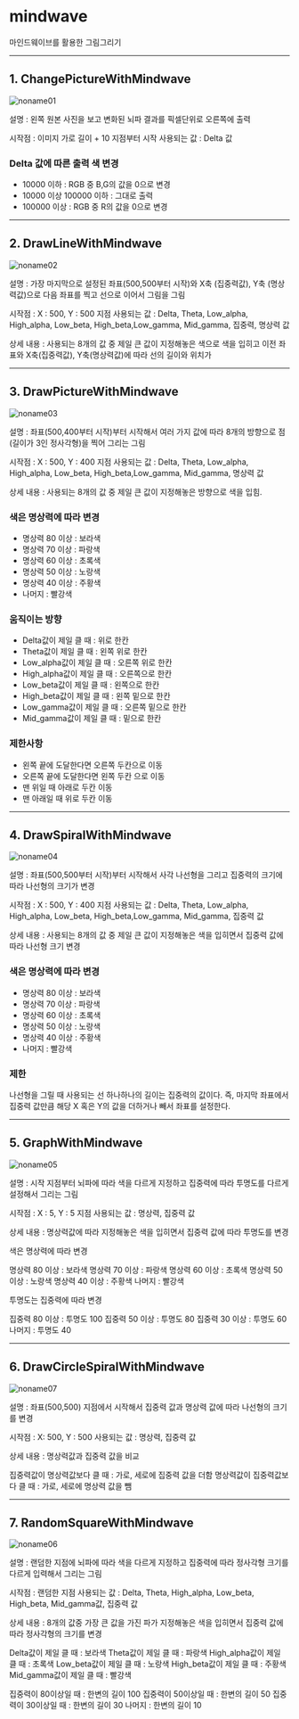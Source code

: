 # mindwave
마인드웨이브를 활용한 그림그리기

---------------------------


## 1. ChangePictureWithMindwave

![noname01](https://user-images.githubusercontent.com/34204786/51887573-b1d55600-23d7-11e9-8fa7-42421ab9554b.png)

설명 : 왼쪽 원본 사진을 보고 변화된 뇌파 결과를 픽셀단위로 오른쪽에 출력

시작점 : 이미지 가로 길이 + 10 지점부터 시작
사용되는 값 : Delta 값

### Delta 값에 따른 출력 색 변경

- 10000 이하 : RGB 중 B,G의 값을 0으로 변경
- 10000 이상 100000 이하 : 그대로 출력
- 100000 이상 : RGB 중 R의 값을 0으로 변경


---------------------------


## 2. DrawLineWithMindwave

![noname02](https://user-images.githubusercontent.com/34204786/51887581-b69a0a00-23d7-11e9-89b1-81d96ff5e8d1.png)

설명 : 가장 마지막으로 설정된 좌표(500,500부터 시작)와 X축 (집중력값), Y축 (명상력값)으로 다음 좌표를 찍고 선으로 이어서 그림을 그림 

시작점 : X : 500, Y : 500 지점
사용되는 값 : Delta, Theta, Low_alpha, High_alpha, Low_beta, High_beta,Low_gamma, Mid_gamma, 집중력, 명상력 값

상세 내용 : 사용되는 8개의 값 중 제일 큰 값이 지정해놓은 색으로 색을 입히고 이전 좌표와 X축(집중력값), Y축(명상력값)에 따라 선의 길이와 위치가 


---------------------------


## 3. DrawPictureWithMindwave

![noname03](https://user-images.githubusercontent.com/34204786/51887584-ba2d9100-23d7-11e9-9da8-ecb658b79e0c.png)

설명 : 좌표(500,400부터 시작)부터 시작해서 여러 가지 값에 따라 8개의 방향으로 점(길이가 3인 정사각형)을 찍어 그리는 그림 

시작점 : X : 500, Y : 400 지점
사용되는 값 : Delta, Theta, Low_alpha, High_alpha, Low_beta, High_beta,Low_gamma, Mid_gamma, 명상력 값

상세 내용 : 사용되는 8개의 값 중 제일 큰 값이 지정해놓은 방향으로 색을 입힘.

### 색은 명상력에 따라 변경

- 명상력 80 이상 : 보라색
- 명상력 70 이상 : 파랑색
- 명상력 60 이상 : 초록색
- 명상력 50 이상 : 노랑색
- 명상력 40 이상 : 주황색
- 나머지 : 빨강색

### 움직이는 방향

- Delta값이 제일 클 때 : 위로 한칸
- Theta값이 제일 클 때 : 왼쪽 위로 한칸
- Low_alpha값이 제일 클 때 : 오른쪽 위로 한칸
- High_alpha값이 제일 클 때 : 오른쪽으로 한칸
- Low_beta값이 제일 클 때 : 왼쪽으로 한칸
- High_beta값이 제일 클 때 : 왼쪽 밑으로 한칸
- Low_gamma값이 제일 클 때 : 오른쪽 밑으로 한칸
- Mid_gamma값이 제일 클 때 : 밑으로 한칸

### 제한사항

- 왼쪽 끝에 도달한다면 오른쪽 두칸으로 이동
- 오른쪽 끝에 도달한다면 왼쪽 두칸 으로 이동
- 맨 위일 때 아래로 두칸 이동
- 맨 아래일 때  위로 두칸 이동


---------------------------


## 4. DrawSpiralWithMindwave

![noname04](https://user-images.githubusercontent.com/34204786/51887585-ba2d9100-23d7-11e9-9215-13734a007f1a.png)

설명 : 좌표(500,500부터 시작)부터 시작해서 사각 나선형을 그리고 집중력의 크기에 따라 나선형의 크기가 변경

시작점 : X : 500, Y : 400 지점
사용되는 값 : Delta, Theta, Low_alpha, High_alpha, Low_beta, High_beta,Low_gamma, Mid_gamma, 집중력 값

상세 내용 : 사용되는 8개의 값 중 제일 큰 값이 지정해놓은 색을 입히면서 집중력 값에 따라 나선형 크기 변경

### 색은 명상력에 따라 변경

- 명상력 80 이상 : 보라색
- 명상력 70 이상 : 파랑색
- 명상력 60 이상 : 초록색
- 명상력 50 이상 : 노랑색
- 명상력 40 이상 : 주황색
- 나머지 : 빨강색

### 제한

나선형을 그릴 때 사용되는 선 하나하나의 길이는 집중력의 값이다. 즉, 마지막 좌표에서 집중력 값만큼 해당 X 혹은 Y의 값을 더하거나 빼서 좌표를 설정한다. 


---------------------------


## 5. GraphWithMindwave

![noname05](https://user-images.githubusercontent.com/34204786/51887586-bac62780-23d7-11e9-86b9-16f759d39331.png)

설명 : 시작 지점부터 뇌파에 따라 색을 다르게 지정하고 집중력에 따라 투명도를 다르게 설정해서 그리는 그림

시작점 : X : 5, Y : 5 지점
사용되는 값 : 명상력, 집중력 값

상세 내용 : 명상력값에 따라 지정해놓은 색을 입히면서 집중력 값에 따라 투명도를 변경

색은 명상력에 따라 변경

명상력 80 이상 : 보라색
명상력 70 이상 : 파랑색
명상력 60 이상 : 초록색
명상력 50 이상 : 노랑색
명상력 40 이상 : 주황색
나머지 : 빨강색

투명도는 집중력에 따라 변경

집중력 80 이상 : 투명도 100
집중력 50 이상 : 투명도 80
집중력 30 이상 : 투명도 60
나머지 : 투명도 40


---------------------------


## 6. DrawCircleSpiralWithMindwave

![noname07](https://user-images.githubusercontent.com/34204786/51887583-b994fa80-23d7-11e9-8a66-2f66921d8305.png)

설명 : 좌표(500,500) 지점에서 시작해서 집중력 값과 명상력 값에 따라 나선형의 크기를 변경

시작점 : X: 500, Y : 500
사용되는 값 : 명상력, 집중력 값

상세 내용 : 명상력값과 집중력 값을 비교

집중력값이 명상력값보다 클 때 : 가로, 세로에 집중력 값을 더함
명상력값이 집중력값보다 클 때 : 가로, 세로에 명상력 값을 뺌


---------------------------


## 7. RandomSquareWithMindwave

![noname06](https://user-images.githubusercontent.com/34204786/51887587-bac62780-23d7-11e9-98b8-cff84d04cc82.png)

설명 : 랜덤한 지점에 뇌파에 따라 색을 다르게 지정하고 집중력에 따라 정사각형 크기를 다르게 입력해서 그리는 그림

시작점 : 랜덤한 지점
사용되는 값 : Delta, Theta, High_alpha, Low_beta, High_beta, Mid_gamma값, 집중력 값

상세 내용 : 8개의 값중 가장 큰 값을 가진 파가 지정해놓은 색을 입히면서 집중력 값에 따라 정사각형의 크기를 변경

Delta값이 제일 클 때 : 보라색
Theta값이 제일 클 때 : 파랑색
High_alpha값이 제일 클 때 : 초록색
Low_beta값이 제일 클 때 : 노랑색
High_beta값이 제일 클 때 : 주황색
Mid_gamma값이 제일 클 때 : 빨강색

집중력이 80이상일 때 : 한변의 길이 100
집중력이 50이상일 때 : 한변의 길이 50
집중력이 30이상일 때 : 한변의 길이 30
나머지 : 한변의 길이 10
